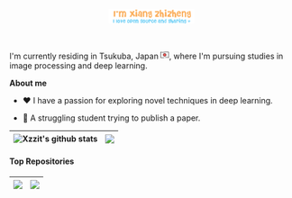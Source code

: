 <p align="center"><img width="30%" src="imgs\xzz.png" /></a></p>

<br />

I'm currently residing in Tsukuba, Japan <img src="imgs\JP.png" width="15">, where I'm pursuing studies in image processing and deep learning.

**About me**

- ❤️ I have a passion for exploring novel techniques in deep learning.

- 🤯 A struggling student trying to publish a paper.


| <a><img align="center" src="https://github-readme-stats.vercel.app/api?username=Xzzit&show_icons=true&include_all_commits=true&theme=buefy&hide_border=true" alt="Xzzit's github stats" /></a> | <a><img align="center" src="https://github-readme-stats.vercel.app/api/top-langs/?username=Xzzit&layout=compact&theme=buefy&hide_border=true&hide_progress=true" /></a> |
| ------------- | ------------- |


#### Top Repositories


| <a href="https://github.com/Xzzit/ChipGAN-pytorch"><img align="center" src="https://github-readme-stats.vercel.app/api/pin/?username=Xzzit&repo=ChipGAN-pytorch&theme=buefy" /></a> | <a href="https://github.com/Xzzit/neural-style-transfer"><img align="center" src="https://github-readme-stats.vercel.app/api/pin/?username=Xzzit&repo=neural-style-transfer&theme=buefy" /></a> |
| ------------- | ------------- |
